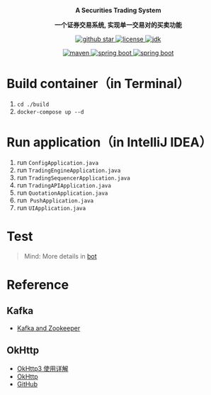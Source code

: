 <p align="center">
	<strong>A Securities Trading System</strong>
</p>
<p align="center">
	<strong>一个证券交易系统, 实现单一交易对的买卖功能</strong>
</p>
<p align="center">
    <a target="blank" href="https://github.com/Helltractor/Securities-Trading-System">
        <img src="https://img.shields.io/github/stars/Helltractor/Securities-Trading-System.svg?style=social" alt="github star"/>
    </a>
    <a target="_blank" href="https://opensource.org/licenses/MIT">
        <img src="https://img.shields.io/:license-MIT-blue.svg" alt="license"/>
    </a>
    <a target="_blank" href="https://github.com/Helltractor/Securities-Trading-System">
        <img src='https://img.shields.io/badge/JDK-1.8.0_40+-green.svg' alt='jdk'/>
    </a>
<p/>
<p align="center">
    <a target="blank" href="https://github.com/Helltractor/Securities-Trading-System">
        <img src='https://img.shields.io/badge/Maven-3.9.6-blue.svg' alt='maven'/>
    </a>
    <a target="_blank" href="https://github.com/Helltractor/Securities-Trading-System">
        <img src='https://img.shields.io/badge/Spring%20Boot-3.2.0-green.svg' alt='spring boot'/>
    </a>
    <a target="_blank" href="https://github.com/Helltractor/Securities-Trading-System">
        <img src='https://img.shields.io/badge/Spring%20Cloud-2023.0.0-green.svg' alt='spring boot'/>
    </a>
</p>

# Build container（in Terminal）

1. `cd ./build`
2. `docker-compose up --d`

# Run application（in IntelliJ IDEA）

1. run `ConfigApplication.java`
2. run `TradingEngineApplication.java`
3. run `TradingSequencerApplication.java`
4. run `TradingAPIApplication.java`
5. run `QuotationApplication.java`
6. run` PushApplication.java`
7. run `UIApplication.java`

# Test

> Mind: More details in [bot](./build/bot/README.md)

# Reference

## Kafka

* [Kafka and Zookeeper](https://github.com/bitnami/containers/blob/main/bitnami/kafka/README.md)

## OkHttp
* [OkHttp3 使用详解](https://www.cnblogs.com/liyutian/p/9473747.html)
* [OkHttp](https://square.github.io/okhttp/)
* [GitHub](https://github.com/square/okhttp)
